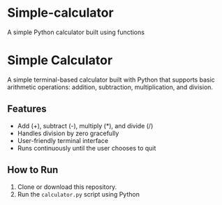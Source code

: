# Simple-calculator
A simple Python calculator built using functions
# Simple Calculator

A simple terminal-based calculator built with Python that supports basic arithmetic operations: addition, subtraction, multiplication, and division.


## Features
- Add (+), subtract (-), multiply (*), and divide (/)
- Handles division by zero gracefully
- User-friendly terminal interface
- Runs continuously until the user chooses to quit

## How to Run
1. Clone or download this repository.
2. Run the `calculator.py` script using Python

